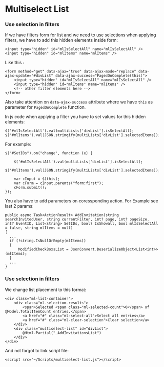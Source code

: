 
# Multiselect List

### Use selection in filters

If we have filters form for list and we need to use selections when applying filters, we have to add this hidden elements inside form:
```
<input type="hidden" id="mlIsSelectAll" name="mlIsSelectAll" />
<input type="hidden" id="mlItems" name="mlItems" />
```
Like this : 

```
<form method="get" data-ajax="true" data-ajax-mode="replace" data-ajax-update="#divList" data-ajax-success="PagedOnComplete(this)">
    <input type="hidden" id="mlIsSelectAll" name="mlIsSelectAll" />
    <input type="hidden" id="mlItems" name="mlItems" />
    <!-- other filter elements here -->
</form>
```

Also take attention on ```data-ajax-success``` attribute where we have ```this``` as parameter for ```PagedOnComplete``` function.

In js code when applying a filter you have to set values for this hidden elements:

```
$('#mlIsSelectAll').val(multiLists['divList'].isSelectAll);
$('#mlItems').val(JSON.stringify(multiLists['divList'].selectedItems));
```

For example: 
```
$("#SetIDs").on("change", function (e) {

    $('#mlIsSelectAll').val(multiLists['divList'].isSelectAll);
    $('#mlItems').val(JSON.stringify(multiLists['divList'].selectedItems));

    var cInput = $(this);
    var cForm = cInput.parents("form:first");
    cForm.submit();
});
```

You also have to add parameters on coressponding action. For Example see last 2 params:
```
public async Task<ActionResult> AddInvitation(string searchInvitedUser, string currentFilter, int? page, int? pageSize, int? EventID, List<string> SetIDs, bool? IsShowall, bool mlIsSelectAll = false, string mlItems = null)
{
  ...
  if (!string.IsNullOrEmpty(mlItems))
  {
      ModifiedCheckBoxsList = JsonConvert.DeserializeObject<List<int>>(mlItems);
  }
  ...
}
```

### Use selection in filters

We change list placement to this format:

```
<div class="ml-list-container">
    <div class="ml-selection-results">
        <span>Selected <span class="ml-selected-count">0</span> of @Model.TotalItemCount entries.</span>
        <a href="#" class="ml-select-all">Select all entries</a>
        <a href="#" class="ml-clear-selection">Clear selection</a>
    </div>
    <div class="multiselect-list" id="divList">
        @Html.Partial("_AddInvitationsList")
    </div>
</div>
```

And not forgot to link script file:
```
<script src="~/Scripts/multiselect-list.js"></script>
```
